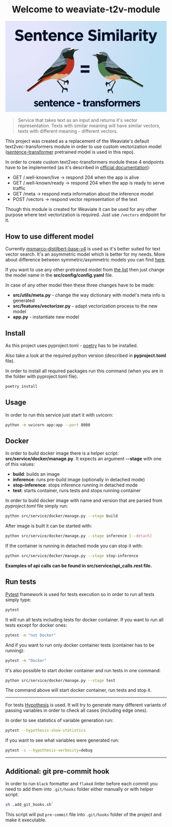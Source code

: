 <h1 align="center">Welcome to weaviate-t2v-module</h1>

<p align=center><img src="references/readme/images/similarity.jpg"></p>

> Service that takes text as an input and returns it's vector representation. Texts with similar meaning will have similar vectors, texts with different meaning - different vectors.

This project was created as a replacement of the Weaviate's default text2vec-transformers module in order to use custom vectorization model ([sentence-transformer](https://github.com/UKPLab/sentence-transformers) pretrained model is used in this repo).

In order to create custom text2vec-transformers module these 4 endpoints have to be implemented (as it's described in [official documentation](https://weaviate.io/developers/weaviate/current/modules/custom-modules.html)):

- GET /.well-known/live -> respond 204 when the app is alive
- GET /.well-known/ready -> respond 204 when the app is ready to serve traffic
- GET /meta -> respond meta information about the inference model
- POST /vectors -> respond vector representation of the text

Though this module is created for Weaviate it can be used for any other purpose where text vectorization is required. Just use `/vectors` endpoint for it.
</p>

## How to use different model

Currently [msmarco-distilbert-base-v4](https://www.sbert.net/docs/pretrained-models/msmarco-v3.html) is used as it's better suited for text vector search. It's an asymmetric model which is better for my needs. More about difference between symmetric/asymmetric models you can find [here](msmarco-distilbert-base-v4).

If you want to use any other pretrained model from [the list](https://www.sbert.net/docs/pretrained_models.html) then just change the model name in the **src/config/config.yaml** file.

In case of any other model then these three changes have to be made:

- **src/utils/meta.py** - change the way dictionary with model's meta info is generated
- **src/features/vectorizer.py** - adapt vectorization process to the new model
- **app.py** - instantiate new model

## Install

As this project uses pyproject.toml - [poetry](https://python-poetry.org/docs/) has to be installed.

Also take a look at the required python version (described in **pyproject.toml** file).

In order to install all required packages run this command (when you are in the folder with pyproject.toml file).

```sh
poetry install
```

## Usage

In order to run this service just start it with uvicorn:

```sh
python -m uvicorn app:app --port 8080
```

## Docker

In order to build docker image there is a helper script: **src/service/docker/manage.py**. It expects an argument **--stage** with one of this values:

- **build**: builds an image
- **inference**: runs pre-build image (optionally in detached mode)
- **stop-inference**: stops inference running in detached mode
- **test**: starts container, runs tests and stops running container

In order to build docker image with name and version that are parsed from *pyproject.toml* file simply run:

```sh
python src/service/docker/manage.py --stage build
```

After image is built it can be started with:

```sh
python src/service/docker/manage.py --stage inference [--detach]
```

If the container is running in detached mode you can stop it with:

```sh
python src/service/docker/manage.py --stage stop-inference
```

**Examples of api calls can be found in src/service/api_calls.rest file.**

## Run tests

[Pytest](https://github.com/pytest-dev/pytest) framework is used for tests execution so in order to run all tests simply type:

```sh
pytest
```

It will run all tests including tests for docker container. If you want to run all tests except for docker ones:

```sh
pytest -m "not Docker"
```

And if you want to run only docker container tests (container has to be running):

```sh
pytest -m "Docker"
```

It's also possible to start docker container and run tests in one command:

```sh
python src/service/docker/manage.py --stage test
```

The command above will start docker container, run tests and stop it.

***

For tests [Hypothesis](https://hypothesis.readthedocs.io/en/latest/) is used. It will try to generate many different variants of passing variables in order to check all cases (including edge ones).

In order to see statistics of variable generation run:

```sh
pytest --hypothesis-show-statistics
```

If you want to see what variables were generated run:

```sh
pytest -s --hypothesis-verbosity=debug
```

***

## Additional: git pre-commit hook

In order to run `black` formatter and `flake8` linter before each commit you need to add them into `.git/hooks` folder either manually or with helper script:

```bash
sh .add_git_hooks.sh`
```

This script will put `pre-commit` file into `.git/hooks` folder of the project and make it executable.
